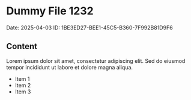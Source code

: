 # Dummy File 1232

Date: 2025-04-03
ID: 1BE3ED27-BEE1-45C5-B360-7F992B81D9F6

## Content

Lorem ipsum dolor sit amet, consectetur adipiscing elit.
Sed do eiusmod tempor incididunt ut labore et dolore magna aliqua.

* Item 1
* Item 2
* Item 3


